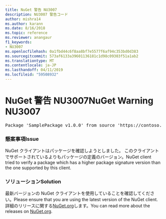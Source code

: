 ```yaml
---
title: NuGet 警告 NU3007
description: NU3007 警告コード
author: mishra14
ms.author: karann
ms.date: 8/16/2018
ms.topic: reference
ms.reviewer: anangaur
f1_keywords:
- NU3007
ms.openlocfilehash: 0a1fbd44c6f8aa8bf7e5577f6af94c353bd0d383
ms.sourcegitcommit: 573af6133a39601136181c1d98c09303f51a1ab2
ms.translationtype: MT
ms.contentlocale: ja-JP
ms.lasthandoff: 04/11/2019
ms.locfileid: "59508932"
---
```

# <a name="nuget-warning-nu3007"></a><span data-ttu-id="a097e-103">NuGet 警告 NU3007</span><span class="sxs-lookup"><span data-stu-id="a097e-103">NuGet Warning NU3007</span></span>

<pre>Package 'SamplePackage v1.0.0' from source 'https://contoso.com/index.json': The package signature format version is not supported. Updating your client may solve this problem.</pre>

### <a name="issue"></a><span data-ttu-id="a097e-104">懸案事項</span><span class="sxs-lookup"><span data-stu-id="a097e-104">Issue</span></span>

<span data-ttu-id="a097e-105">NuGet クライアントはパッケージを確認しようとしました。 このクライアントでサポートされているよりもパッケージの定義のバージョン。</span><span class="sxs-lookup"><span data-stu-id="a097e-105">NuGet client tried to verify a package which has a higher package signature version than the one supported by this client.</span></span>


### <a name="solution"></a><span data-ttu-id="a097e-106">ソリューション</span><span class="sxs-lookup"><span data-stu-id="a097e-106">Solution</span></span>

<span data-ttu-id="a097e-107">最新バージョンの NuGet クライアントを使用していることを確認してください。</span><span class="sxs-lookup"><span data-stu-id="a097e-107">Please ensure that you are using the latest version of the NuGet client.</span></span> <span data-ttu-id="a097e-108">詳細のリリースに関する[NuGet.org](https://www.nuget.org/downloads)します。</span><span class="sxs-lookup"><span data-stu-id="a097e-108">You can read more about the releases on [NuGet.org](https://www.nuget.org/downloads).</span></span>


